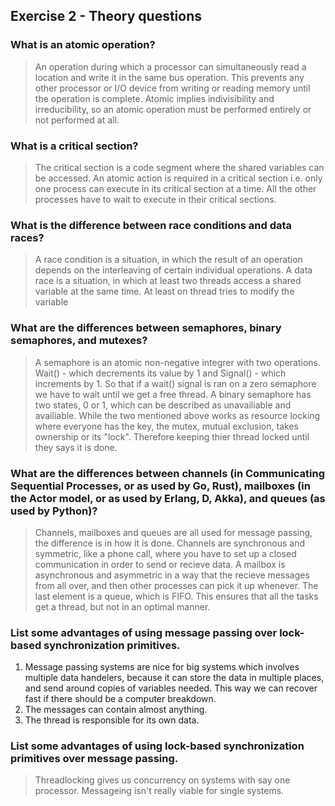 Exercise 2 - Theory questions
-----------------------------

### What is an atomic operation?
> An operation during which a processor can simultaneously read a location and write it in the same bus operation. This prevents any other processor or I/O device from writing or reading memory until the operation is complete. Atomic implies indivisibility and irreducibility, so an atomic operation must be performed entirely or not performed at all.

### What is a critical section?
> The critical section is a code segment where the shared variables can be accessed. An atomic action is required in a critical section i.e. only one process can execute in its critical section at a time. All the other processes have to wait to execute in their critical sections.

### What is the difference between race conditions and data races?
> A race condition is a situation, in which the result of an operation depends on the interleaving of certain individual operations. A data race is a situation, in which at least two threads access a shared variable at the same time. At least on thread tries to modify the variable

### What are the differences between semaphores, binary semaphores, and mutexes?
> A semaphore is an atomic non-negative integrer with two operations. Wait() - which decrements its value by 1 and Signal() - which increments by 1. So that if a wait() signal is ran on a zero semaphore we have to wait until we get a free thread. A binary semaphore has two states, 0 or 1, which can be described as unavailiable and availiable. While the two mentioned above works as resource locking where everyone has the key, the mutex, mutual exclusion, takes ownership or its "lock". Therefore keeping thier thread locked until they says it is done.

### What are the differences between channels (in Communicating Sequential Processes, or as used by Go, Rust), mailboxes (in the Actor model, or as used by Erlang, D, Akka), and queues (as used by Python)? 
> Channels, mailboxes and queues are all used for message passing, the difference is in how it is done. Channels are synchronous and symmetric, like a phone call, where you have to set up a closed communication in order to send or recieve data. A mailbox is asynchronous and asymmetric in a way that the recieve messages from all over, and then other processes can pick it up whenever. The last element is a queue, which is FIFO. This ensures that all the tasks get a thread, but not in an optimal manner.

### List some advantages of using message passing over lock-based synchronization primitives.
1. Message passing systems are nice for big systems which involves multiple data handelers, because it can store the data in multiple places, and send around copies of variables needed. This way we can recover fast if there should be a computer breakdown.
2. The messages can contain almost anything.
3. The thread is responsible for its own data.

### List some advantages of using lock-based synchronization primitives over message passing.
> Threadlocking gives us concurrency on systems with say one processor.
    Messageing isn't really viable for single systems.